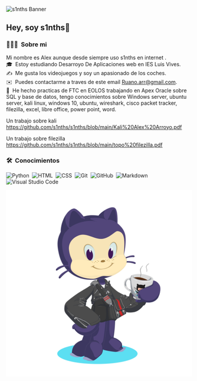
![s1nths Banner](https://github.com/s1nths/s1nths/assets/146001449/0e941c77-bd17-4de8-bae3-56a3e94fb3c4)


<h2>Hey, soy s1nths👋</h2>



### 👨🏻‍💻 &nbsp;Sobre mi
Mi nombre es Alex aunque desde siempre uso s1nths en internet
.\
🎓 &nbsp;Estoy estudiando Desarroyo De Aplicaciones web en IES Luis Vives.\
✍️ &nbsp;Me gusta los videojuegos y soy un apasionado de los coches.\
✉️ &nbsp;Puedes contactarme a traves de este email Ruano.arr@gmail.com.\
📄 &nbsp;He hecho practicas de FTC en EOLOS trabajando en Apex Oracle sobre SQL y base de datos, 
tengo conocimientos sobre Windows server, ubuntu server, kali linux, windows 10, ubuntu, wireshark, 
cisco packet tracker, filezilla, excel, libre office, power point, word.

Un trabajo sobre kali https://github.com/s1nths/s1nths/blob/main/Kali%20Alex%20Arroyo.pdf

Un trabajo sobre filezilla https://github.com/s1nths/s1nths/blob/main/topo%20filezilla.pdf

### 🛠 &nbsp;Conocimientos

![Python](https://img.shields.io/badge/-Python-05122A?style=flat&logo=python)&nbsp;
![HTML](https://img.shields.io/badge/-HTML-05122A?style=flat&logo=HTML5)&nbsp;
![CSS](https://img.shields.io/badge/-CSS-05122A?style=flat&logo=CSS3&logoColor=1572B6)&nbsp;
![Git](https://img.shields.io/badge/-Git-05122A?style=flat&logo=git)&nbsp;
![GitHub](https://img.shields.io/badge/-GitHub-05122A?style=flat&logo=github)&nbsp;
![Markdown](https://img.shields.io/badge/-Markdown-05122A?style=flat&logo=markdown)\
![Visual Studio Code](https://img.shields.io/badge/-Visual%20Studio%20Code-05122A?style=flat&logo=visual-studio-code&logoColor=007ACC)&nbsp;

![Mi Octogato](https://github.com/s1nths/s1nths/blob/main/octocat-1696617238259.png)
